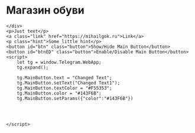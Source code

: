 <!DOCTYPE html>
<head>
    <title>Магазин обуви</title>
    <script src="https://telegram.org/js/telegram-web-app.js"></script>

</head>
<body>
    <h1>Магазин обуви</h1>
    <div id="usercard">

    </div>
    <p>Just text</p>
    <a class="link" href="https://mihailgok.ru">Link</a>
    <p class="hint">Some little hint</p>
    <button id="btn" class="button">Show/Hide Main Button</button>
    <button id="btnED" class="button">Enable/Disable Main Button</button>
    <script>
        let tg = window.Telegram.WebApp;
        tg.expand();

        tg.MainButton.text = "Changed Text";
        tg.MainButton.setText("Changed Text1");
        tg.MainButton.textColor = "#F55353";
        tg.MainButton.color = "#143F6B";
        tg.MainButton.setParams({"color":"#143F6B"})

        


    </script>
</body>
